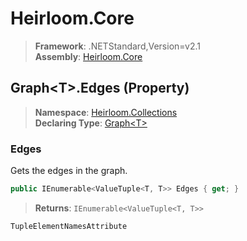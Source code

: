 # Heirloom.Core

> **Framework**: .NETStandard,Version=v2.1  
> **Assembly**: [Heirloom.Core][0]

## Graph\<T>.Edges (Property)

> **Namespace**: [Heirloom.Collections][0]  
> **Declaring Type**: [Graph\<T>][1]

### Edges

Gets the edges in the graph.

```cs
public IEnumerable<ValueTuple<T, T>> Edges { get; }
```

> **Returns**: `IEnumerable<ValueTuple<T, T>>`

`TupleElementNamesAttribute`

[0]: ../../../Heirloom.Core.md
[1]: ../Graph[T].md
